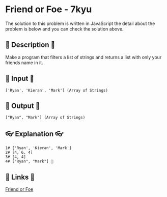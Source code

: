 # Friend or Foe - 7kyu

The solution to this problem is written in JavaScript the detail about the problem is below and you can check the solution above.

## 💬 Description 💬

Make a program that filters a list of strings and returns a list with only your friends name in it.

## 🥚 Input 🥚

```
['Ryan', 'Kieran', 'Mark'] (Array of Strings)
```

## 🐣 Output 🐣

```
["Ryan", "Mark"] (Array of Strings)
```

## 👓 Explanation 👓

```
1# ['Ryan', 'Kieran', 'Mark']
2# [4, 6, 4]
3# [4, 4]
4# ["Ryan", "Mark"] 🎉
```

## 🔗 Links 🔗

[Friend or Foe](https://www.codewars.com/kata/55b42574ff091733d900002f)
